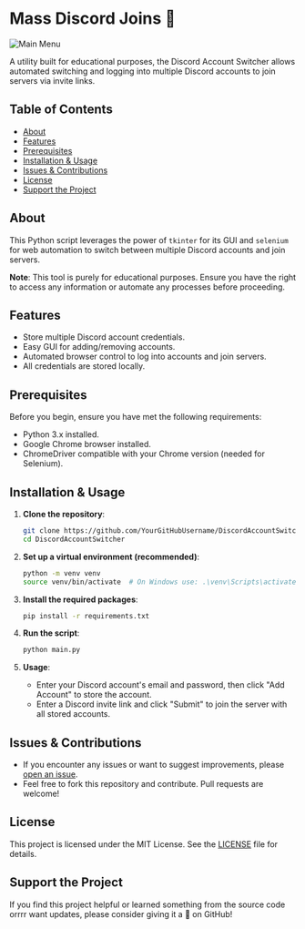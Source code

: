 # Mass Discord Joins 🔄

![Main Menu](Main.png)

A utility built for educational purposes, the Discord Account Switcher allows automated switching and logging into multiple Discord accounts to join servers via invite links.

## Table of Contents
- [About](#about)
- [Features](#features)
- [Prerequisites](#prerequisites)
- [Installation & Usage](#installation--usage)
- [Issues & Contributions](#issues--contributions)
- [License](#license)
- [Support the Project](#support-the-project)

## About
This Python script leverages the power of `tkinter` for its GUI and `selenium` for web automation to switch between multiple Discord accounts and join servers.

**Note**: This tool is purely for educational purposes. Ensure you have the right to access any information or automate any processes before proceeding.

## Features
- Store multiple Discord account credentials.
- Easy GUI for adding/removing accounts.
- Automated browser control to log into accounts and join servers.
- All credentials are stored locally.

## Prerequisites
Before you begin, ensure you have met the following requirements:
- Python 3.x installed.
- Google Chrome browser installed.
- ChromeDriver compatible with your Chrome version (needed for Selenium).

## Installation & Usage

1. **Clone the repository**:
    ```bash
    git clone https://github.com/YourGitHubUsername/DiscordAccountSwitcher.git
    cd DiscordAccountSwitcher
    ```

2. **Set up a virtual environment (recommended)**:
    ```bash
    python -m venv venv
    source venv/bin/activate  # On Windows use: .\venv\Scripts\activate
    ```

3. **Install the required packages**:
    ```bash
    pip install -r requirements.txt
    ```

4. **Run the script**:
    ```bash
    python main.py
    ```

5. **Usage**:
    - Enter your Discord account's email and password, then click "Add Account" to store the account.
    - Enter a Discord invite link and click "Submit" to join the server with all stored accounts.

## Issues & Contributions
- If you encounter any issues or want to suggest improvements, please [open an issue](https://github.com/LinuxPhantom/Mass-Discord-Joins/issues).
- Feel free to fork this repository and contribute. Pull requests are welcome!

## License
This project is licensed under the MIT License. See the [LICENSE](LICENSE) file for details.

## Support the Project
If you find this project helpful or learned something from the source code orrrr want updates, please consider giving it a 🌟 on GitHub!


